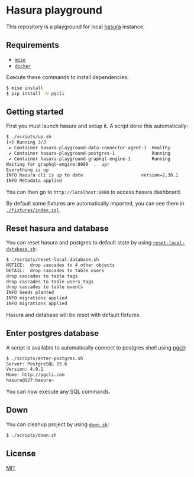 # Hasura playground

This repository is a playground for local [hasura](https://hasura.io/) instance.

## Requirements

- [`mise`](https://mise.jdx.dev/)
- [`docker`](https://www.docker.com/)

Execute these commands to install dependencies:

```sh
$ mise install
$ pip install -U pgcli
```

## Getting started

First you must launch hasura and setup it. A script done this automatically:

```sh
$ ./scripts/up.sh
[+] Running 3/3
 ✔ Container hasura-playground-data-connector-agent-1  Healthy                                                                                                                                                                                                               0.0s
 ✔ Container hasura-playground-postgres-1              Running                                                                                                                                                                                                               0.0s
 ✔ Container hasura-playground-graphql-engine-1        Running                                                                                                                                                                                                               0.0s
Waiting for graphql-engine:8080  .  up!
Everything is up
INFO hasura cli is up to date                      version=2.38.1
INFO Metadata applied
```

You can then go to `http://localhost:8080` to access hasura dashboard.

By default some fixtures are automatically imported, you can see them in
[`./fixtures/index.sql`](./fixtures/index.sql).

## Reset hasura and database

You can reset hasura and postgres to default state by using
[`reset-local-database.sh`](./scripts/reset-local-database.sh):

```sh
$ ./scripts/reset-local-database.sh
NOTICE:  drop cascades to 4 other objects
DETAIL:  drop cascades to table users
drop cascades to table tags
drop cascades to table users_tags
drop cascades to table events
INFO Seeds planted
INFO migrations applied
INFO migrations applied
```

Hasura and database will be reset with default fixtures.

## Enter postgres database

A script is available to automatically connect to postgres shell using
[pgcli](https://www.pgcli.com/):

```sh
$ ./scripts/enter-postgres.sh
Server: PostgreSQL 15.6
Version: 4.0.1
Home: http://pgcli.com
hasura@127:hasura>
```

You can now execute any SQL commands.

## Down

You can cleanup project by using [`down.sh`](./scripts/down.sh):

```sh
$ ./scripts/down.sh
```

## License

[MIT](/LICENSE)
